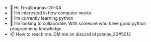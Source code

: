 - 👋 Hi, I’m @pranav-20-04
- 👀 I’m interested in how computer works
- 🌱 I’m currently learning python
- 💞️ I’m looking to collaborate: With someone who have good python programming knowledge
- 📫 How to reach me: DM me on discord id pranav_20#5012

<!---
pranav-20-04/pranav-20-04 is a ✨ special ✨ repository because its `README.md` (this file) appears on your GitHub profile.
You can click the Preview link to take a look at your changes.
--->
